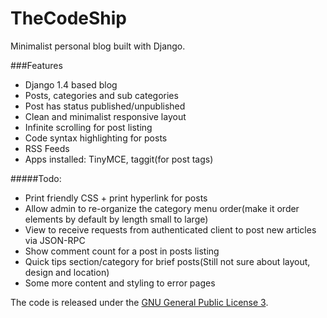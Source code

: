 TheCodeShip
===========

Minimalist personal blog built with Django.

###Features
+ Django 1.4 based blog
+ Posts, categories and sub categories
+ Post has status published/unpublished
+ Clean and minimalist responsive layout
+ Infinite scrolling for post listing
+ Code syntax highlighting for posts
+ RSS Feeds
+ Apps installed: TinyMCE, taggit(for post tags)

#####Todo:
+ Print friendly CSS + print hyperlink for posts
+ Allow admin to re-organize the category menu order(make it order elements by default by length small to large)
+ View to receive requests from authenticated client to post new articles via JSON-RPC
+ Show comment count for a post in posts listing
+ Quick tips section/category for brief posts(Still not sure about layout, design and location)
+ Some more content and styling to error pages

The code is released under the [GNU General Public License 3](http://www.gnu.org/copyleft/gpl.html).
